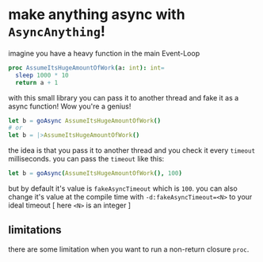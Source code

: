 # make anything async with `AsyncAnything`!

imagine you have a heavy function in the main Event-Loop

```nim
proc AssumeItsHugeAmountOfWork(a: int): int=
  sleep 1000 * 10
  return a + 1
```

with this small library you can pass it to another thread and fake it as a async function! Wow you're a genius!


```nim
let b = goAsync AssumeItsHugeAmountOfWork()
# or
let b = |>AssumeItsHugeAmountOfWork()
```

the idea is that you pass it to another thread and you check it every `timeout` milliseconds.
you can pass the `timeout` like this:

```nim
let b = goAsync(AssumeItsHugeAmountOfWork(), 100)
```

but by default it's value is `fakeAsyncTimeout` which is `100`.
you can also change it's value at the compile time with `-d:fakeAsyncTimeout=<N>` to your ideal timeout [ here `<N>` is an integer ]

## limitations
there are some limitation when you want to run a non-return closure `proc`.